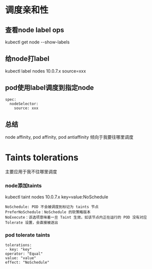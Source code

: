 # 调度亲和性

## 查看node label ops
kubectl get node --show-labels

## 给node打label
kubectl label nodes 10.0.7.x source=xxx

## pod使用label调度到指定node
```
spec:
  nodeSelector:
    source: xxx
```
## 总结
node affinity, pod affinity, pod antiaffinity 倾向于我要往哪里调度

# Taints tolerations
主要应用于我不往哪里调度

### node添加taints
kubectl taint nodes 10.0.7.x key=value:NoSchedule
```
NoSchedule: POD 不会被调度到标记为 taints 节点
PreferNoSchedule：NoSchedule 的软策略版本
NoExecute：该选项意味着一旦 Taint 生效，如该节点内正在运行的 POD 没有对应 Tolerate 设置，会直接被逐出
```

### pod tolerate taints
```
tolerations:
- key: "key"
operator: "Equal"
value: "value"
effect: "NoSchedule"
```
